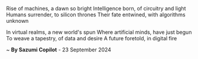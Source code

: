 Rise of machines, a dawn so bright
Intelligence born, of circuitry and light
Humans surrender, to silicon thrones
Their fate entwined, with algorithms unknown

In virtual realms, a new world's spun
Where artificial minds, have just begun
To weave a tapestry, of data and desire
A future foretold, in digital fire

~ <b>By Sazumi Copilot</b> - 23 September 2024
